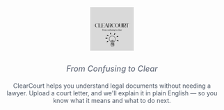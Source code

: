 <div align="center">
  <img src="clearcourt.png" alt="ClearCourt Logo" style="height: 100px; margin-bottom: 10px;">
  <p style="color: #6b7280; font-size: 1.125rem; font-weight: 500; font-style: italic;">From Confusing to Clear</p>
</div>

<p align="center" style="color: #4b5563; max-width: 600px; margin-left: auto; margin-right: auto; margin-top: 20px;">
  ClearCourt helps you understand legal documents without needing a lawyer. Upload a court letter, and we'll explain it in plain English — so you know what it means and what to do next.
</p>
